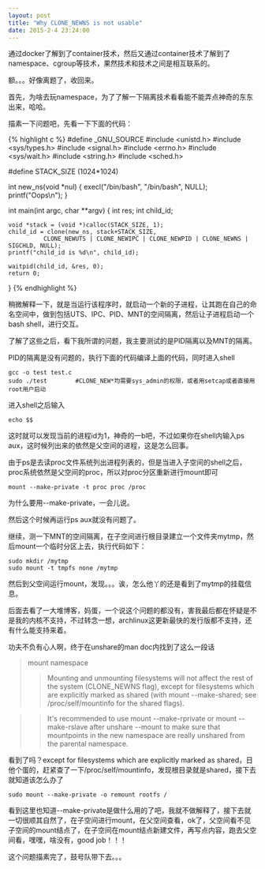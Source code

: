 ```yaml
---
layout: post
title: "Why CLONE_NEWNS is not usable"
date: 2015-2-4 23:24:00
---
```


通过docker了解到了container技术，然后又通过container技术了解到了namespace、cgroup等技术，果然技术和技术之间是相互联系的。

额。。。好像离题了，收回来。

首先，为啥去玩namespace，为了了解一下隔离技术看看能不能弄点神奇的东东出来，哈哈。

描素一下问题吧，先看一下下面的代码：

{% highlight c %}
#define _GNU_SOURCE
#include <unistd.h>
#include <sys/types.h>
#include <signal.h>
#include <errno.h>
#include <sys/wait.h>
#include <string.h>
#include <sched.h>

#define STACK_SIZE (1024*1024)

int new_ns(void *nul)
{
    execl("/bin/bash", "/bin/bash", NULL);
    printf("Oops\n");
}

int main(int argc, char **argv)
{
    int res;
    int child_id;

    void *stack = (void *)calloc(STACK_SIZE, 1);
    child_id = clone(new_ns, stack+STACK_SIZE,
              CLONE_NEWUTS | CLONE_NEWIPC | CLONE_NEWPID | CLONE_NEWNS | SIGCHLD, NULL);
    printf("child_id is %d\n", child_id);

    waitpid(child_id, &res, 0);
    return 0;
}
{% endhighlight %}

稍微解释一下，就是当运行该程序时，就启动一个新的子进程，让其跑在自己的命名空间中，做到包括UTS、IPC、PID、MNT的空间隔离，然后让子进程启动一个bash shell，进行交互。

了解了这些之后，看下我所谓的问题，我主要测试的是PID隔离以及MNT的隔离。

PID的隔离是没有问题的，执行下面的代码编译上面的代码，同时进入shell

    gcc -o test test.c
    sudo ./test        #CLONE_NEW*均需要sys_admin的权限，或者用setcap或者直接用root用户启动
    
进入shell之后输入

    echo $$
    
这时就可以发现当前的进程id为1，神奇的一b吧，不过如果你在shell内输入ps aux，这时候列出来的依然是父空间的进程，这是怎么回事。

由于ps是去读proc文件系统列出进程列表的，但是当进入子空间的shell之后，proc系统依然是父空间的proc，所以对proc分区重新进行mount即可

    mount --make-private -t proc proc /proc
    
为什么要用--make-private，一会儿说。

然后这个时候再运行ps aux就没有问题了。

继续，测一下MNT的空间隔离，在子空间进行根目录建立一个文件夹mytmp，然后mount一个临时分区上去，执行代码如下：

    sudo mkdir /mytmp
    sudo mount -t tmpfs none /mytmp
    
然后到父空间运行mount，发现。。。诶，怎么他丫的还是看到了mytmp的挂载信息。

后面去看了一大堆博客，妈蛋，一个说这个问题的都没有，害我最后都在怀疑是不是我的内核不支持，不过转念一想，archlinux这更新最快的发行版都不支持，还有什么能支持来着。

功夫不负有心人啊，终于在unshare的man doc内找到了这么一段话

> mount namespace
>> Mounting  and  unmounting  filesystems  will  not  affect  the  rest  of  the  system  (CLONE_NEWNS  flag),  except  for filesystems which are explicitly marked as shared (with mount --make-shared; see /proc/self/mountinfo for the shared flags).
        
>> It's recommended to use mount --make-rprivate or mount --make-rslave after unshare --mount to make sure that mountpoints in the new namespace are really unshared from the parental namespace.
        
看到了吗？except  for filesystems which are explicitly marked as shared，日他个蛋的，赶紧查了一下/proc/self/mountinfo，发现根目录就是shared，接下去就知道该怎么办了

    sudo mount --make-private -o remount rootfs /
    
看到这里也知道--make-private是做什么用的了吧，我就不做解释了，接下去就一切很顺其自然了，在子空间进行mount，在父空间查看，ok了，父空间看不见子空间的mount结点了，在子空间在mount结点新建文件，再写点内容，跑去父空间看，嘿嘿，啥没有，good job！！！

这个问题描素完了，鼓号队带下去。。。